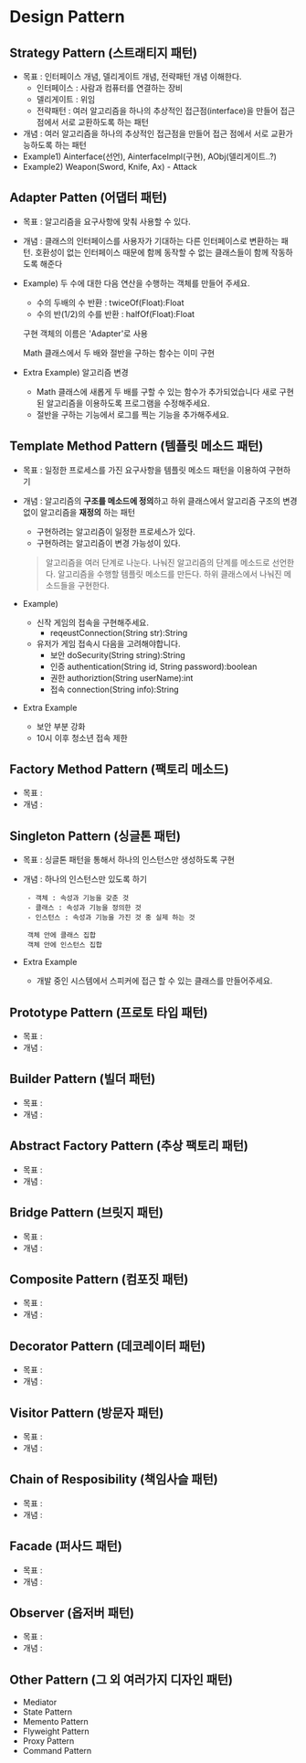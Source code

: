 # Design Pattern

## Strategy Pattern (스트래티지 패턴)
- 목표 : 인터페이스 개념, 델리게이트 개념, 전략패턴 개념 이해한다.
    - 인터페이스 : 사람과 컴퓨터를 연결하는 장비
    - 델리게이트 : 위임
    - 전략패턴 : 여러 알고리즘을 하나의 추상적인 접근점(interface)을 만들어 접근점에서 서로  교환하도록 하는 패턴
- 개념 : 여러 알고리즘을 하나의 추상적인 접근점을 만들어 접근 점에서 서로 교환가능하도록 하는 패턴 
- Example1) Ainterface(선언), AinterfaceImpl(구현), AObj(델리게이트..?)
- Example2) Weapon(Sword, Knife, Ax) - Attack


## Adapter Patten (어댑터 패턴)
- 목표 : 알고리즘을 요구사항에 맞춰 사용할 수 있다.
- 개념 : 클래스의 인터페이스를 사용자가 기대하는 다른 인터페이스로 변환하는 패턴.
호환성이 없는 인터페이스 때문에 함께 동작할 수 없는 클래스들이 함께 작동하도록 해준다
- Example) 
    두 수에 대한 다음 연산을 수행하는 객체를 만들어 주세요.

    - 수의 두배의 수 반환 : twiceOf(Float):Float
    - 수의 반(1/2)의 수를 반환 : halfOf(Float):Float
   
    구현 객체의 이름은 'Adapter'로 사용
    
    Math 클래스에서 두 배와 절반을 구하는 함수는 이미 구현
- Extra Example)
    알고리즘 변경
    - Math 클래스에 새롭게 두 배를 구할 수 있는 함수가 추가되었습니다
    새로 구현된 알고리즘을 이용하도록 프로그램을 수정해주세요.
    - 절반을 구하는 기능에서 로그를 찍는 기능을 추가해주세요.
   

## Template Method Pattern (템플릿 메소드 패턴)
- 목표 : 일정한 프로세스를 가진 요구사항을 템플릿 메소드 패턴을 이용하여 구현하기
- 개념 : 알고리즘의 **구조를 메소드에 정의**하고 하위 클래스에서 알고리즘 구조의 변경없이 알고리즘을 **재정의** 하는 패턴

    - 구현하려는 알고리즘이 일정한 프로세스가 있다.
    - 구현하려는 알고리즘이 변경 가능성이 있다.
    > 알고리즘을 여러 단계로 나눈다.
    > 나눠진 알고리즘의 단계를 메소드로 선언한다.
    > 알고리즘을 수행할 템플릿 메소드를 만든다.
    > 하위 클래스에서 나눠진 메소드들을 구현한다.

- Example)
    - 신작 게임의 접속을 구현해주세요.
        - reqeustConnection(String str):String
    - 유저가 게임 접속시 다음을 고려해야합니다.
        - 보안 doSecurity(String string):String
        - 인증 authentication(String id, String password):boolean
        - 권한 authoriztion(String userName):int
        - 접속 connection(String info):String
- Extra Example
    - 보안 부분 강화
    - 10시 이후 청소년 접속 제한
    
 
## Factory Method Pattern (팩토리 메소드)
- 목표 : 
- 개념 : 


## Singleton Pattern (싱글톤 패턴)
- 목표 : 싱글톤 패턴을 통해서 하나의 인스턴스만 생성하도록 구현
- 개념 : 하나의 인스턴스만 있도록 하기
       
       - 객체 : 속성과 기능을 갖춘 것
       - 클래스 : 속성과 기능을 정의한 것
       - 인스턴스 : 속성과 기능을 가진 것 중 실제 하는 것 
       
       객체 안에 클래스 집합
       객체 안에 인스턴스 집합
- Extra Example
    - 개발 중인 시스템에서 스피커에 접근 할 수 있는 클래스를 만들어주세요.


## Prototype Pattern (프로토 타입 패턴)
- 목표 : 
- 개념 : 


## Builder Pattern (빌더 패턴)
- 목표 : 
- 개념 : 


## Abstract Factory Pattern (추상 팩토리 패턴)
- 목표 : 
- 개념 : 


## Bridge Pattern (브릿지 패턴)
- 목표 : 
- 개념 : 


## Composite Pattern (컴포짓 패턴)
- 목표 : 
- 개념 : 


## Decorator Pattern (데코레이터 패턴)
- 목표 : 
- 개념 : 


## Visitor Pattern (방문자 패턴)
- 목표 : 
- 개념 : 


## Chain of Resposibility (책임사슬 패턴)
- 목표 : 
- 개념 : 


## Facade (퍼사드 패턴)
- 목표 : 
- 개념 : 


## Observer (옵저버 패턴)
- 목표 : 
- 개념 : 


## Other Pattern (그 외 여러가지 디자인 패턴)
- Mediator
- State Pattern
- Memento Pattern
- Flyweight Pattern
- Proxy Pattern
- Command Pattern


